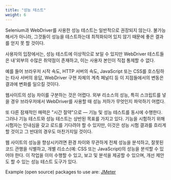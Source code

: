 ```yaml
---
title: "성능 테스트"
weight: 6
---
```


Selenium과 WebDriver를 사용한 성능 테스트는 일반적으로 권장되지 않는다.
불가능해서가 아니라, 그것들이 성능을 테스트하는데 최적화되어 있지
않기 때문에 좋은 결과를 얻지 못 할 것이다.

사용자의 입장에서는, 성능 테스트에 이상적으로 보일 수 있지만 WebDriver 테스트들은 
내'외부의 수많은 취약점이 존재하고, 이는 사용자 본인이 직접 통제할 수 없다.

예를 들어 브라우저 시작 속도, HTTP 서버의 속도, JavaScript 또는 CSS를 호스팅하는 타사 서버의 응답, 
WebDriver 구현 자체의 계측 페널티 등 이 지점들에서의 변동은 결과에 변화를 일으킬 것이다.

웹사이트의 성능 차이를 구분하는 것은 어렵다. 외부 리소스의 성능, 특히 스크립트를 넣을 경우 
브라우저에서 WebDriver를 사용할 때 성능 저하가 무엇인지 파악하기 어렵다.

또 다른 잠재적인 매력은 "시간 절약"으로 — 기능 및 성능 테스트를 동시에 수행한다.
그러나 기능 테스트와 성능 테스트는 상반된 목표를 가지고 있다.
기능을 시험하기 위해 시험자는 인내심을 갖고 로드를 기다려야 할 수 있지만, 
이것은 성능 시험 결과를 흐리게 할 것이고 그 반대의 경우도 마찬가지일 것이다.

웹 사이트의 성능을 향상시키려면 환경 차이와 무관하게 전체 성능을 분석하고, 
잘못된 코드 관행을 식별하고, 개별 리소스(예: CSS 또는 JavaScript)의 성능을 
분석할 수 있어야 한다. 이 작업을 이미 수행할 수 있고, 보고 및 분석을 제공할 
수 있으며, 개선 제안도 할 수 있는 성능 테스트 도구가 있다.


Example (open source) packages to use are: [JMeter](//jmeter.apache.org/)
